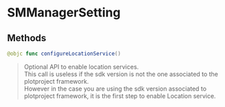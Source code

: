 # SMManagerSetting

## Methods
```swift
@objc func configureLocationService()
```

>Optional API to enable location services.<br/>This call is useless if the sdk version is not the one associated to the plotproject framework.<br/>However in the case you are using the sdk version associated to plotproject framework, it is the first step to enable Location service.<br/>